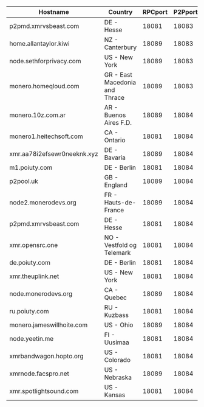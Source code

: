 Hostname | Country | RPCport | P2Pport
--- | --- | --- | ---
p2pmd.xmrvsbeast.com | DE - Hesse | 18081 | 18083
home.allantaylor.kiwi | NZ - Canterbury | 18089 | 18083
node.sethforprivacy.com | US - New York | 18089 | 18083
monero.homeqloud.com | GR - East Macedonia and Thrace | 18089 | 18083
monero.10z.com.ar | AR - Buenos Aires F.D. | 18089 | 18084
monero1.heitechsoft.com | CA - Ontario | 18081 | 18084
xmr.aa78i2efsewr0neeknk.xyz | DE - Bavaria | 18089 | 18084
m1.poiuty.com | DE - Berlin | 18081 | 18084
p2pool.uk | GB - England | 18089 | 18084
node2.monerodevs.org | FR - Hauts-de-France | 18089 | 18084
p2pmd.xmrvsbeast.com | DE - Hesse | 18081 | 18084
xmr.opensrc.one | NO - Vestfold og Telemark | 18081 | 18084
de.poiuty.com | DE - Berlin | 18081 | 18084
xmr.theuplink.net | US - New York | 18081 | 18084
node.monerodevs.org | CA - Quebec | 18089 | 18084
ru.poiuty.com | RU - Kuzbass | 18081 | 18084
monero.jameswillhoite.com | US - Ohio | 18089 | 18084
node.yeetin.me | FI - Uusimaa | 18081 | 18084
xmrbandwagon.hopto.org | US - Colorado | 18081 | 18084
xmrnode.facspro.net | US - Nebraska | 18089 | 18084
xmr.spotlightsound.com | US - Kansas | 18081 | 18084
